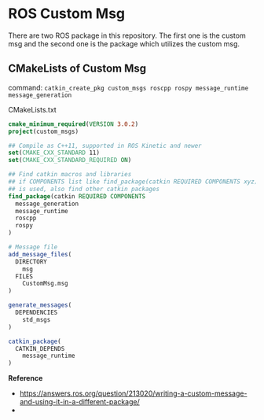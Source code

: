 # ROS Custom Msg

There are two ROS package in this repository. The first one is the custom msg and the second one is the package which utilizes the custom msg.

## CMakeLists of Custom Msg

command: `catkin_create_pkg custom_msgs roscpp rospy message_runtime message_generation`

CMakeLists.txt
```cmake
cmake_minimum_required(VERSION 3.0.2)
project(custom_msgs)

## Compile as C++11, supported in ROS Kinetic and newer
set(CMAKE_CXX_STANDARD 11)
set(CMAKE_CXX_STANDARD_REQUIRED ON)

## Find catkin macros and libraries
## if COMPONENTS list like find_package(catkin REQUIRED COMPONENTS xyz)
## is used, also find other catkin packages
find_package(catkin REQUIRED COMPONENTS
  message_generation
  message_runtime
  roscpp
  rospy
)

# Message file
add_message_files(
  DIRECTORY
    msg
  FILES
    CustomMsg.msg
)

generate_messages(
  DEPENDENCIES
    std_msgs
)

catkin_package(
  CATKIN_DEPENDS
    message_runtime
)
```

**Reference**  
- https://answers.ros.org/question/213020/writing-a-custom-message-and-using-it-in-a-different-package/
- 

